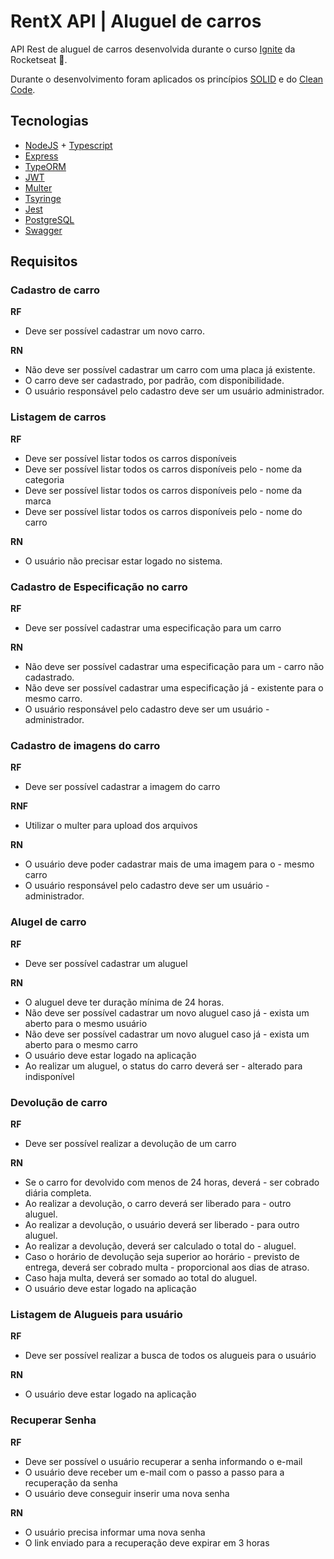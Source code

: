 # RentX API | Aluguel de carros

API Rest de aluguel de carros desenvolvida durante o curso [Ignite](https://www.rocketseat.com.br/ignite) da Rocketseat 🚀.

Durante o desenvolvimento foram aplicados os princípios [SOLID](https://www.digitalocean.com/community/conceptual_articles/s-o-l-i-d-the-first-five-principles-of-object-oriented-design) e do [Clean Code](https://www.amazon.com.br/C%C3%B3digo-limpo-Robert-C-Martin/dp/8576082675/).

## Tecnologias

-   [NodeJS](https://nodejs.org/en/) + [Typescript](https://www.typescriptlang.org/docs/handbook/intro.html)
-   [Express](https://expressjs.com/pt-br/)
-   [TypeORM](https://typeorm.io/#/)
-   [JWT](https://jwt.io/)
-   [Multer](https://www.npmjs.com/package/multer)
-   [Tsyringe](https://github.com/microsoft/tsyringe)
-   [Jest](https://github.com/facebook/jest)
-   [PostgreSQL](https://www.postgresql.org/)
-   [Swagger](https://swagger.io/docs/specification/about/)

## Requisitos

### Cadastro de carro

**RF**

-   Deve ser possível cadastrar um novo carro.

**RN**

-   Não deve ser possível cadastrar um carro com uma placa já existente.
-   O carro deve ser cadastrado, por padrão, com disponibilidade.
-   O usuário responsável pelo cadastro deve ser um usuário administrador.

### Listagem de carros

**RF**

-   Deve ser possível listar todos os carros disponíveis
-   Deve ser possível listar todos os carros disponíveis pelo - nome da categoria
-   Deve ser possível listar todos os carros disponíveis pelo - nome da marca
-   Deve ser possível listar todos os carros disponíveis pelo - nome do carro

**RN**

-   O usuário não precisar estar logado no sistema.

### Cadastro de Especificação no carro

**RF**

-   Deve ser possível cadastrar uma especificação para um carro

**RN**

-   Não deve ser possível cadastrar uma especificação para um - carro não cadastrado.
-   Não deve ser possível cadastrar uma especificação já - existente para o mesmo carro.
-   O usuário responsável pelo cadastro deve ser um usuário - administrador.

### Cadastro de imagens do carro

**RF**

-   Deve ser possível cadastrar a imagem do carro

**RNF**

-   Utilizar o multer para upload dos arquivos

**RN**

-   O usuário deve poder cadastrar mais de uma imagem para o - mesmo carro
-   O usuário responsável pelo cadastro deve ser um usuário - administrador.

### Alugel de carro

**RF**

-   Deve ser possível cadastrar um aluguel

**RN**

-   O aluguel deve ter duração mínima de 24 horas.
-   Não deve ser possível cadastrar um novo aluguel caso já - exista um aberto para o mesmo usuário
-   Não deve ser possível cadastrar um novo aluguel caso já - exista um aberto para o mesmo carro
-   O usuário deve estar logado na aplicação
-   Ao realizar um aluguel, o status do carro deverá ser - alterado para indisponível

### Devolução de carro

**RF**

-   Deve ser possível realizar a devolução de um carro

**RN**

-   Se o carro for devolvido com menos de 24 horas, deverá - ser cobrado diária completa.
-   Ao realizar a devolução, o carro deverá ser liberado para - outro aluguel.
-   Ao realizar a devolução, o usuário deverá ser liberado - para outro aluguel.
-   Ao realizar a devolução, deverá ser calculado o total do - aluguel.
-   Caso o horário de devolução seja superior ao horário - previsto de entrega, deverá ser cobrado multa - proporcional aos dias de atraso.
-   Caso haja multa, deverá ser somado ao total do aluguel.
-   O usuário deve estar logado na aplicação

### Listagem de Alugueis para usuário

**RF**

-   Deve ser possível realizar a busca de todos os alugueis para o usuário

**RN**

-   O usuário deve estar logado na aplicação

### Recuperar Senha

**RF**

-   Deve ser possível o usuário recuperar a senha informando o e-mail
-   O usuário deve receber um e-mail com o passo a passo para a recuperação da senha
-   O usuário deve conseguir inserir uma nova senha

**RN**

-   O usuário precisa informar uma nova senha
-   O link enviado para a recuperação deve expirar em 3 horas
